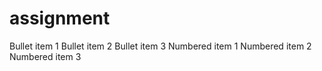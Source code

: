 # assignment

Bullet item 1
Bullet item 2
Bullet item 3
Numbered item 1
Numbered item 2
Numbered item 3
